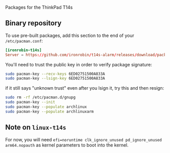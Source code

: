 Packages for the ThinkPad T14s

## Binary repository
To use pre-built packages, add this section to the end of your `/etc/pacman.conf`:

```conf
[ironrobin-t14s]
Server = https://github.com/ironrobin/t14s-alarm/releases/download/packages
```

You'll need to trust the public key in order to verify package signature:

```bash
sudo pacman-key --recv-keys 6ED02751500A833A
sudo pacman-key --lsign-key 6ED02751500A833A
```

if it still says "unknown trust" even after you lsign it, try this and then resign:
```bash
sudo rm -rf /etc/pacman.d/gnupg
sudo pacman-key --init
sudo pacman-key --populate archlinux
sudo pacman-key --populate archlinuxarm
```

## Note on `linux-t14s`
For now, you will need `efi=noruntime clk_ignore_unused pd_ignore_unused arm64.nopauth` as kernel parameters to boot into the kernel.
